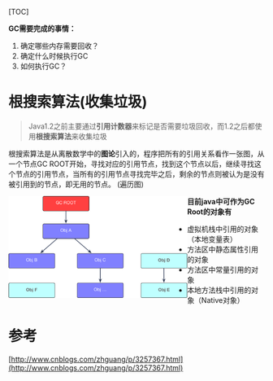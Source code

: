 [TOC]

**GC需要完成的事情：**

1. 确定哪些内存需要回收？
2. 确定什么时候执行GC
3. 如何执行GC？

# 根搜索算法(收集垃圾)

> Java1.2之前主要通过**引用计数器**来标记是否需要垃圾回收，而1.2之后都使用**根搜索算法**来收集垃圾

根搜索算法是从离散数学中的**图论**引入的，程序把所有的引用关系看作一张图，从一个节点GC ROOT开始，寻找对应的引用节点，找到这个节点以后，继续寻找这个节点的引用节点，当所有的引用节点寻找完毕之后，剩余的节点则被认为是没有被引用到的节点，即无用的节点。 (遍历图)

 <img src="img/gcroot.png"  alt="图片名称" style="height:200px" align=left />

**目前java中可作为GC Root的对象有**

- 虚拟机栈中引用的对象（本地变量表）
- 方法区中静态属性引用的对象
- 方法区中常量引用的对象
- 本地方法栈中引用的对象（Native对象）

# 参考

[http://www.cnblogs.com/zhguang/p/3257367.html](http://www.cnblogs.com/zhguang/p/3257367.html)
